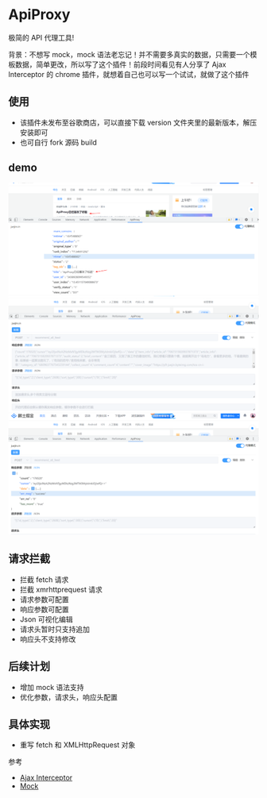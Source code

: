 # ApiProxy

极简的 API 代理工具!

背景：不想写 mock，mock 语法老忘记！并不需要多真实的数据，只需要一个模板数据，简单更改，所以写了这个插件！前段时间看见有人分享了 Ajax Interceptor 的 chrome 插件，就想着自己也可以写一个试试，就做了这个插件

## 使用

- 该插件未发布至谷歌商店，可以直接下载 version 文件夹里的最新版本，解压安装即可
- 也可自行 fork 源码 build

## demo

![juejin](./template/juejin1.png)
![juejin](./template/juejin2.png)
![juejin](./template/juejin3.png)

## 请求拦截

- 拦截 fetch 请求
- 拦截 xmrhttprequest 请求
- 请求参数可配置
- 响应参数可配置
- Json 可视化编辑
- 请求头暂时只支持追加
- 响应头不支持修改

## 后续计划

- 增加 mock 语法支持
- 优化参数，请求头，响应头配置

## 具体实现

- 重写 fetch 和 XMLHttpRequest 对象

参考

- [Ajax Interceptor](https://github.com/YGYOOO/ajax-interceptor)
- [Mock](https://github.com/nuysoft/Mock)
